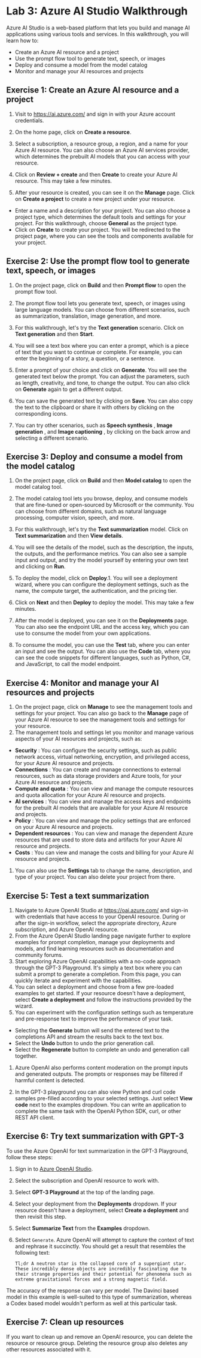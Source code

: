 # Lab 3: Azure AI Studio Walkthrough

Azure AI Studio is a web-based platform that lets you build and manage AI applications using various tools and services. In this walkthrough, you will learn how to:

- Create an Azure AI resource and a project
- Use the prompt flow tool to generate text, speech, or images
- Deploy and consume a model from the model catalog
- Monitor and manage your AI resources and projects

## Exercise 1: Create an Azure AI resource and a project

1. Visit to <https://ai.azure.com/> and sign in  with your Azure account credentials.
1. On the home page, click on **Create a resource**.

1. Select a subscription, a resource group, a region, and a name for your Azure AI resource. You can also choose an Azure AI services provider, which determines the prebuilt AI models that you can access with your resource.

1. Click on **Review + create** and then **Create** to create your Azure AI resource. This may take a few minutes.

1. After your resource is created, you can see it on the **Manage** page. Click on **Create a project** to create a new project under your resource.
- Enter a name and a description for your project. You can also choose a project type, which determines the default tools and settings for your project. For this walkthrough, choose **General** as the project type.
- Click on **Create** to create your project. You will be redirected to the project page, where you can see the tools and components available for your project.

## Exercise 2: Use the prompt flow tool to generate text, speech, or images

1. On the project page, click on **Build** and then **Prompt flow** to open the prompt flow tool.

1. The prompt flow tool lets you generate text, speech, or images using large language models. You can choose from different scenarios, such as summarization, translation, image generation, and more.
1. For this walkthrough, let's try the **Text generation** scenario. Click on **Text generation** and then **Start**.

1. You will see a text box where you can enter a prompt, which is a piece of text that you want to continue or complete. For example, you can enter the beginning of a story, a question, or a sentence.
1. Enter a prompt of your choice and click on **Generate**. You will see the generated text below the prompt. You can adjust the parameters, such as length, creativity, and tone, to change the output. You can also click on **Generate** again to get a different output.

1. You can save the generated text by clicking on **Save**. You can also copy the text to the clipboard or share it with others by clicking on the corresponding icons.
1. You can try other scenarios, such as **Speech synthesis** , **Image generation** , and **Image captioning** , by clicking on the back arrow and selecting a different scenario.

## Exercise 3: Deploy and consume a model from the model catalog

1. On the project page, click on **Build** and then **Model catalog** to open the model catalog tool.

1. The model catalog tool lets you browse, deploy, and consume models that are fine-tuned or open-sourced by Microsoft or the community. You can choose from different domains, such as natural language processing, computer vision, speech, and more.

1. For this walkthrough, let's try the **Text summarization** model. Click on **Text summarization** and then **View details**.

1. You will see the details of the model, such as the description, the inputs, the outputs, and the performance metrics. You can also see a sample input and output, and try the model yourself by entering your own text and clicking on **Run**.
1. To deploy the model, click on **Deploy**.1. You will see a deployment wizard, where you can configure the deployment settings, such as the name, the compute target, the authentication, and the pricing tier.
1. Click on **Next** and then **Deploy** to deploy the model. This may take a few minutes.

1. After the model is deployed, you can see it on the **Deployments** page. You can also see the endpoint URL and the access key, which you can use to consume the model from your own applications.

1. To consume the model, you can use the **Test** tab, where you can enter an input and see the output. You can also use the **Code** tab, where you can see the code snippets for different languages, such as Python, C#, and JavaScript, to call the model endpoint.

## Exercise 4: Monitor and manage your AI resources and projects

1. On the project page, click on **Manage** to see the management tools and settings for your project. You can also go back to the **Manage** page of your Azure AI resource to see the management tools and settings for your resource.
1. The management tools and settings let you monitor and manage various aspects of your AI resources and projects, such as:
  - **Security** : You can configure the security settings, such as public network access, virtual networking, encryption, and privileged access, for your Azure AI resource and projects.
  - **Connections** : You can create and manage connections to external resources, such as data storage providers and Azure tools, for your Azure AI resource and projects.
  - **Compute and quota** : You can view and manage the compute resources and quota allocation for your Azure AI resource and projects.
  - **AI services** : You can view and manage the access keys and endpoints for the prebuilt AI models that are available for your Azure AI resource and projects.
  - **Policy** : You can view and manage the policy settings that are enforced on your Azure AI resource and projects.
  - **Dependent resources** : You can view and manage the dependent Azure resources that are used to store data and artifacts for your Azure AI resource and projects.
  - **Costs** : You can view and manage the costs and billing for your Azure AI resource and projects.

1. You can also use the **Settings** tab to change the name, description, and type of your project. You can also delete your project from there.


## Exercise 5: Test a text summarization

1. Navigate to Azure OpenAI Studio at <a href="https://oai.azure.com/" target="_blank">https://oai.azure.com/</a> and sign-in with credentials that have access to your OpenAI resource. During or after the sign-in workflow, select the appropriate directory, Azure subscription, and Azure OpenAI resource.
1. From the Azure OpenAI Studio landing page navigate further to explore examples for prompt completion, manage your deployments and models, and find learning resources such as documentation and community forums.
1. Start exploring Azure OpenAI capabilities with a no-code approach through the GPT-3 Playground. It's simply a text box where you can submit a prompt to generate a completion. From this page, you can quickly iterate and experiment with the capabilities.
1. You can select a deployment and choose from a few pre-loaded examples to get started. If your resource doesn't have a deployment, select **Create a deployment** and follow the instructions provided by the wizard. 
1. You can experiment with the configuration settings such as temperature and pre-response text to improve the performance of your task. 
- Selecting the **Generate** button will send the entered text to the completions API and stream the results back to the text box.
- Select the **Undo** button to undo the prior generation call.
- Select the **Regenerate** button to complete an undo and generation call together.

1. Azure OpenAI also performs content moderation on the prompt inputs and generated outputs. The prompts or responses may be filtered if harmful content is detected. 

1. In the GPT-3 playground you can also view Python and curl code samples pre-filled according to your selected settings. Just select **View code** next to the examples dropdown. You can write an application to complete the same task with the OpenAI Python SDK, curl, or other REST API client.

## Exercise 6: Try text summarization with GPT-3

To use the Azure OpenAI for text summarization in the GPT-3 Playground, follow these steps:

1. Sign in to [Azure OpenAI Studio](https://oai.azure.com).
1. Select the subscription and OpenAI resource to work with.
1. Select **GPT-3 Playground** at the top of the landing page.
1. Select your deployment from the **Deployments** dropdown. If your resource doesn't have a deployment, select **Create a deployment** and then revisit this step.
1. Select **Summarize Text** from the **Examples** dropdown.
1. Select `Generate`. Azure OpenAI will attempt to capture the context of text and rephrase it succinctly. You should get a result that resembles the following text:

    ```
    Tl;dr A neutron star is the collapsed core of a supergiant star. These incredibly dense objects are incredibly fascinating due to their strange properties and their potential for phenomena such as extreme gravitational forces and a strong magnetic field.
    ```

The accuracy of the response can vary per model. The Davinci based model in this example is well-suited to this type of summarization, whereas a Codex based model wouldn't perform as well at this particular task.

## Exercise 7: Clean up resources

If you want to clean up and remove an OpenAI resource, you can delete the resource or resource group. Deleting the resource group also deletes any other resources associated with it.